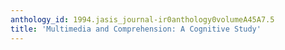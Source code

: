 ```yaml
---
anthology_id: 1994.jasis_journal-ir0anthology0volumeA45A7.5
title: 'Multimedia and Comprehension: A Cognitive Study'
---
```

